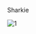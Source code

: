   S h a r k i e 
  
  ![1](https://github.com/FurkanAy97/Sharkie/assets/109309647/dcdad63d-4c89-47a3-a13a-41a5815a4a58)
 
 
